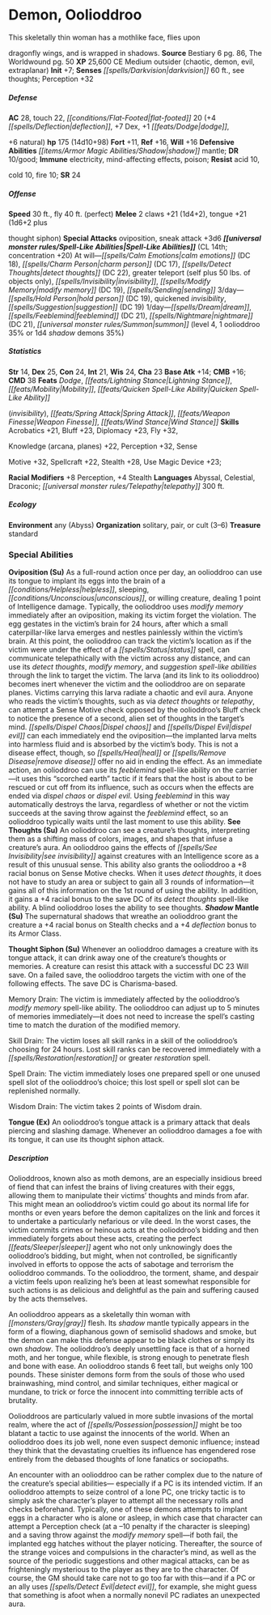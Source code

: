 ﻿---
cssclass: [monsters]

---

# Demon, Oolioddroo
This skeletally thin woman has a mothlike face, flies upon

dragonfly wings, and is wrapped in shadows.
**Source** Bestiary 6 pg. 86, The Worldwound pg. 50
**XP** 25,600
CE Medium outsider (chaotic, demon, evil, extraplanar)
**Init** +7; **Senses** _[[spells/Darkvision|darkvision]]_ 60 ft., see thoughts; Perception +32

##### Defense

**AC** 28, touch 22, _[[conditions/Flat-Footed|flat-footed]]_ 20 (+4 _[[spells/Deflection|deflection]]_, +7 Dex, +1 _[[feats/Dodge|dodge]]_,

+6 natural)
**hp** 175 (14d10+98)
**Fort** +11, **Ref** +16, **Will** +16
**Defensive Abilities** _[[items/Armor Magic Abilities/Shadow|shadow]]_ mantle; **DR** 10/good; **Immune** electricity, mind-affecting effects, poison; **Resist** acid 10,

cold 10, fire 10; **SR** 24

##### Offense
**Speed** 30 ft., fly 40 ft. (perfect)
**Melee** 2 claws +21 (1d4+2), tongue +21 (1d6+2 plus

thought siphon)
**Special Attacks** oviposition, sneak attack +3d6
**_[[universal monster rules/Spell-Like Abilities|Spell-Like Abilities]]_** (CL 14th; concentration +20)
At will—_[[spells/Calm Emotions|calm emotions]]_ (DC 18), _[[spells/Charm Person|charm person]]_ (DC 17), _[[spells/Detect Thoughts|detect thoughts]]_ (DC 22), greater teleport (self plus 50 lbs. of objects only), _[[spells/Invisibility|invisibility]]_, _[[spells/Modify Memory|modify memory]]_ (DC 19), _[[spells/Sending|sending]]_ 
3/day—_[[spells/Hold Person|hold person]]_ (DC 19), quickened _invisibility_, _[[spells/Suggestion|suggestion]]_ (DC 19) 
1/day—_[[spells/Dream|dream]]_, _[[spells/Feeblemind|feeblemind]]_ (DC 21), _[[spells/Nightmare|nightmare]]_ (DC 21), _[[universal monster rules/Summon|summon]]_ (level 4, 1 oolioddroo 35% or 1d4 _shadow_ demons 35%)

##### Statistics
**Str** 14, **Dex** 25, **Con** 24, **Int** 21, **Wis** 24, **Cha** 23
**Base Atk** +14; **CMB** +16; **CMD** 38
**Feats** _Dodge_, _[[feats/Lightning Stance|Lightning Stance]]_, _[[feats/Mobility|Mobility]]_, _[[feats/Quicken Spell-Like Ability|Quicken Spell-Like Ability]]_

(_invisibility_), _[[feats/Spring Attack|Spring Attack]]_, _[[feats/Weapon Finesse|Weapon Finesse]]_, _[[feats/Wind Stance|Wind Stance]]_
**Skills** Acrobatics +21, Bluff +23, Diplomacy +23, Fly +32,

Knowledge (arcana, planes) +22, Perception +32, Sense

Motive +32, Spellcraft +22, Stealth +28, Use Magic Device +23;

**Racial Modifiers** +8 Perception, +4 Stealth
**Languages** Abyssal, Celestial, Draconic; _[[universal monster rules/Telepathy|telepathy]]_ 300 ft.

##### Ecology

**Environment** any (Abyss)
**Organization** solitary, pair, or cult (3–6)
**Treasure** standard

### Special Abilities

**Oviposition (Su)** As a full-round action once per day, an oolioddroo can use its tongue to implant its eggs into the brain of a _[[conditions/Helpless|helpless]]_, sleeping, _[[conditions/Unconscious|unconscious]]_, or willing creature, dealing 1 point of Intelligence damage. Typically, the oolioddroo uses _modify memory_ immediately after an oviposition, making its victim forget the violation. The egg gestates in the victim’s brain for 24 hours, after which a small caterpillar-like larva emerges and nestles painlessly within the victim’s brain. At this point, the oolioddroo can track the victim’s location as if the victim were under the effect of a _[[spells/Status|status]]_ spell, can communicate telepathically with the victim across any distance, and can use its _detect thoughts_, _modify memory_, and _suggestion_ _spell-like abilities_ through the link to target the victim. The larva (and its link to its oolioddroo) becomes inert whenever the victim and the oolioddroo are on separate planes. Victims carrying this larva radiate a chaotic and evil aura. Anyone who reads the victim’s thoughts, such as via _detect thoughts_ or _telepathy_, can attempt a Sense Motive check opposed by the oolioddroo’s Bluff check to notice the presence of a second, alien set of thoughts in the target’s mind. _[[spells/Dispel Chaos|Dispel chaos]]_ and _[[spells/Dispel Evil|dispel evil]]_ can each immediately end the oviposition—the implanted larva melts into harmless fluid and is absorbed by the victim’s body. This is not a disease effect, though, so _[[spells/Heal|heal]]_ or _[[spells/Remove Disease|remove disease]]_ offer no aid in ending the effect. As an immediate action, an oolioddroo can use its _feeblemind_ spell-like ability on the carrier—it uses this “scorched earth” tactic if it fears that the host is about to be rescued or cut off from its influence, such as occurs when the effects are ended via _dispel chaos_ or _dispel evil_. Using _feeblemind_ in this way automatically destroys the larva, regardless of whether or not the victim succeeds at the saving throw against the _feeblemind_ effect, so an oolioddroo typically waits until the last moment to use this ability.
**See Thoughts (Su)** An oolioddroo can see a creature’s thoughts, interpreting them as a shifting mass of colors, images, and shapes that infuse a creature’s aura. An oolioddroo gains the effects of _[[spells/See Invisibility|see invisibility]]_ against creatures with an Intelligence score as a result of this unusual sense. This ability also grants the oolioddroo a +8 racial bonus on Sense Motive checks. When it uses _detect thoughts_, it does not have to study an area or subject to gain all 3 rounds of information—it gains all of this information on the 1st round of using the ability. In addition, it gains a +4 racial bonus to the save DC of its _detect thoughts_ spell-like ability. A blind oolioddroo loses the ability to see thoughts.
**_Shadow_ Mantle (Su)** The supernatural shadows that wreathe an oolioddroo grant the creature a +4 racial bonus on Stealth checks and a +4 _deflection_ bonus to its Armor Class.

**Thought Siphon (Su)** Whenever an oolioddroo damages a creature with its tongue attack, it can drink away one of the creature’s thoughts or memories. A creature can resist this attack with a successful DC 23 Will save. On a failed save, the oolioddroo targets the victim with one of the following effects. The save DC is Charisma-based.

Memory Drain: The victim is immediately affected by the oolioddroo’s _modify memory_ spell-like ability. The oolioddroo can adjust up to 5 minutes of memories immediately—it does not need to increase the spell’s casting time to match the duration of the modified memory.

Skill Drain: The victim loses all skill ranks in a skill of the oolioddroo’s choosing for 24 hours. Lost skill ranks can be recovered immediately with a _[[spells/Restoration|restoration]]_ or greater _restoration_ spell.

Spell Drain: The victim immediately loses one prepared spell or one unused spell slot of the oolioddroo’s choice; this lost spell or spell slot can be replenished normally.

Wisdom Drain: The victim takes 2 points of Wisdom drain.

**Tongue (Ex)** An oolioddroo’s tongue attack is a primary attack that deals piercing and slashing damage. Whenever an oolioddroo damages a foe with its tongue, it can use its thought siphon attack.

##### Description

Oolioddroos, known also as moth demons, are an especially insidious breed of fiend that can infest the brains of living creatures with their eggs, allowing them to manipulate their victims’ thoughts and minds from afar. This might mean an oolioddroo’s victim could go about its normal life for months or even years before the demon capitalizes on the link and forces it to undertake a particularly nefarious or vile deed. In the worst cases, the victim commits crimes or heinous acts at the oolioddroo’s bidding and then immediately forgets about these acts, creating the perfect _[[feats/Sleeper|sleeper]]_ agent who not only unknowingly does the oolioddroo’s bidding, but might, when not controlled, be significantly involved in efforts to oppose the acts of sabotage and terrorism the oolioddroo commands. To the oolioddroo, the torment, shame, and despair a victim feels upon realizing he’s been at least somewhat responsible for such actions is as delicious and delightful as the pain and suffering caused by the acts themselves.

An oolioddroo appears as a skeletally thin woman with _[[monsters/Gray|gray]]_ flesh. Its _shadow_ mantle typically appears in the form of a flowing, diaphanous gown of semisolid shadows and smoke, but the demon can make this defense appear to be black clothes or simply its own _shadow_. The oolioddroo’s deeply unsettling face is that of a horned moth, and her tongue, while flexible, is strong enough to penetrate flesh and bone with ease. An oolioddroo stands 6 feet tall, but weighs only 100 pounds. These sinister demons form from the souls of those who used brainwashing, mind control, and similar techniques, either magical or mundane, to trick or force the innocent into committing terrible acts of brutality.

Oolioddroos are particularly valued in more subtle invasions of the mortal realm, where the act of _[[spells/Possession|possession]]_ might be too blatant a tactic to use against the innocents of the world. When an oolioddroo does its job well, none even suspect demonic influence; instead they think that the devastating cruelties its influence has engendered rose entirely from the debased thoughts of lone fanatics or sociopaths.

An encounter with an oolioddroo can be rather complex due to the nature of the creature’s special abilities— especially if a PC is its intended victim. If an oolioddroo attempts to seize control of a lone PC, one tricky tactic is to simply ask the character’s player to attempt all the necessary rolls and checks beforehand. Typically, one of these demons attempts to implant eggs in a character who is alone or asleep, in which case that character can attempt a Perception check (at a –10 penalty if the character is sleeping) and a saving throw against the _modify memory_ spell—if both fail, the implanted egg hatches without the player noticing. Thereafter, the source of the strange voices and compulsions in the character’s mind, as well as the source of the periodic suggestions and other magical attacks, can be as frighteningly mysterious to the player as they are to the character. Of course, the GM should take care not to go too far with this—and if a PC or an ally uses _[[spells/Detect Evil|detect evil]]_, for example, she might guess that something is afoot when a normally nonevil PC radiates an unexpected aura.